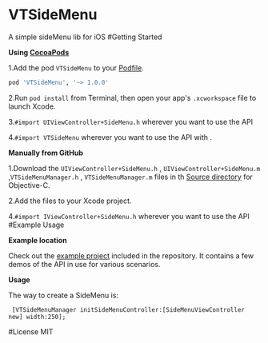 # VTSideMenu
A simple sideMenu lib for iOS 
#Getting Started

**Using [CocoaPods](http://cocoapods.org)**

1.Add the pod `VTSideMenu` to your [Podfile](http://guides.cocoapods.org/using/the-podfile.html).
```ruby
pod 'VTSideMenu', '~> 1.0.0'
```
2.Run `pod install` from Terminal, then open your app's `.xcworkspace` file to launch Xcode.

3.`#import UIViewController+SideMenu.h` wherever you want to use the API 

4.`#import VTSideMenu` wherever you want to use the API with .

**Manually from GitHub**

1.Download the `UIViewController+SideMenu.h` , `UIViewController+SideMenu.m` ,`VTSideMenuManager.h` , `VTSideMenuManager.m` files in th [Source directory](https://github.com/VincentDengSZ/VTSideMenu)  for Objective-C.


2.Add the files to your Xcode project.

4.`#import IViewController+SideMenu.h` wherever you want to use the API
#Example Usage

**Example location**

Check out the [example project](https://github.com/VincentDengSZ/VTSideMenu/SideMenuDemo) included in the repository. It contains a few demos of the API in use for various scenarios. 

**Usage**

The way to create a SideMenu is:

```objc
 [VTSideMenuManager initSideMenuController:[SideMenuViewController new] width:250];
```
#License
MIT

